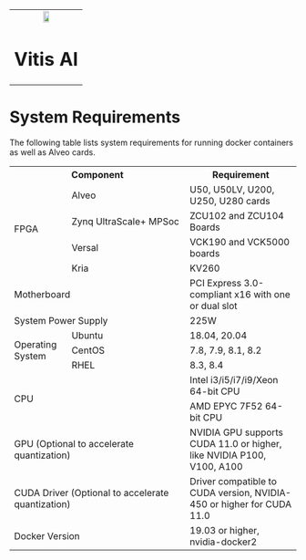 <table class="sphinxhide">
 <tr>
   <td align="center"><img src="https://www.xilinx.com/content/dam/xilinx/imgs/press/media-kits/corporate/xilinx-logo.png" width="30%"/><h1>Vitis AI</h1>
   </td>
 </tr>

</table>

# System Requirements

The following table lists system requirements for running docker containers as well as Alveo cards.  

<table>
<tr><th colspan="2">Component</th><th>Requirement</th></tr>
<tr><td rowspan="4">FPGA</td><td>Alveo</td><td>U50, U50LV, U200, U250, U280 cards</td></tr>
  <tr><td nowrap>Zynq UltraScale+ MPSoc</td><td>ZCU102 and ZCU104 Boards</td></tr>
  <tr><td>Versal</td><td>VCK190 and VCK5000 boards</td></tr>
  <tr><td>Kria</td><td>KV260</td></tr>
<tr><td colspan="2">Motherboard</td><td>PCI Express 3.0-compliant x16 with one or dual slot</td></tr>
<tr><td colspan="2">System Power Supply</td><td>225W</td></tr>
<tr><td rowspan="3">Operating System</td><td>Ubuntu</td><td>18.04, 20.04</td></tr>
  <tr><td>CentOS</td><td>7.8, 7.9, 8.1, 8.2</td></tr>
  <tr><td>RHEL</td><td>8.3, 8.4</td></tr>
<tr><td rowspan="2" colspan="2">CPU</td><td>Intel i3/i5/i7/i9/Xeon 64-bit CPU</td></tr>
  <tr><td>AMD EPYC 7F52 64-bit CPU</td></tr>
<tr><td colspan="2">GPU (Optional to accelerate quantization)</td><td>	NVIDIA GPU supports CUDA 11.0 or higher, like NVIDIA P100, V100, A100</td></tr>
<tr><td colspan="2">CUDA Driver (Optional to accelerate quantization)</td><td>Driver compatible to CUDA version, NVIDIA-450 or higher for CUDA 11.0</td></tr>
<tr><td colspan="2">Docker Version</td><td>19.03 or higher, nvidia-docker2</td></tr>
</table>
